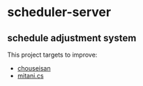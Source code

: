 # scheduler-server

## schedule adjustment system

This project targets to improve:

- [chouseisan](https://chouseisan.com)
- [mitani.cs](https://mitani.cs.tsukuba.ac.jp/arrange/index.html)
